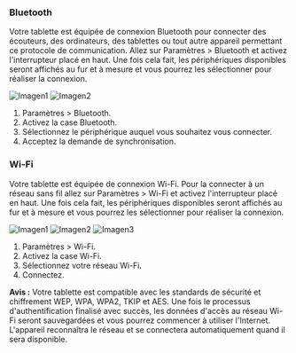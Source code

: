 ### Bluetooth

Votre tablette est équipée de connexion Bluetooth pour connecter des écouteurs, des ordinateurs, des tablettes ou tout autre appareil permettant ce protocole de communication. Allez sur Paramètres > Bluetooth et activez l'interrupteur placé en haut. Une fois cela fait, les périphériques disponibles seront affichés au fur et à mesure et vous pourrez les sélectionner pour réaliser la connexion.

![Imagen1](http://static.energysistem.com/images/manuals/42547/587cf71c27aea.jpg)
![Imagen2](http://static.energysistem.com/images/manuals/42547/587cf7b353875.jpg)

1. Paramètres > Bluetooth.
2. Activez la case Bluetooth.
3. Sélectionnez le périphérique auquel vous souhaitez vous connecter.
4. Acceptez la demande de synchronisation.

### Wi-Fi

Votre tablette est équipée de connexion Wi-Fi. Pour la connecter à un réseau sans fil allez sur Paramètres > Wi-Fi et activez l'interrupteur placé en haut. Une fois cela fait, les périphériques disponibles seront affichés au fur et à mesure et vous pourrez les sélectionner pour réaliser la connexion.

![Imagen1](http://static.energysistem.com/images/manuals/42547/587cf7dc7cc46.jpg)
![Imagen2](http://static.energysistem.com/images/manuals/42547/587cf7e2e6954.jpg)
![Imagen3](http://static.energysistem.com/images/manuals/42547/587cf7e8ed7b9.jpg)

1. Paramètres > Wi-Fi. 
2. Activez la case Wi-Fi.
3. Sélectionnez votre réseau Wi-Fi.
4. Connectez.

**Avis :** Votre tablette est compatible avec les standards de sécurité et chiffrement WEP, WPA, WPA2, TKIP et
AES. Une fois le processus d'authentification finalisé avec succès, les données d'accès au réseau Wi-Fi seront sauvegardées et vous pourrez commencer à utiliser l'Internet. L'appareil reconnaîtra le réseau et se connectera automatiquement quand il sera disponible.

